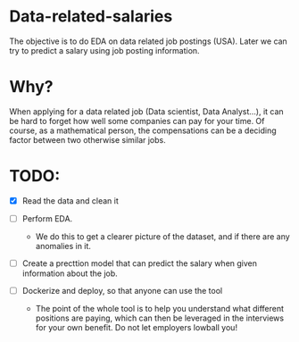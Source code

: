 # Data-related-salaries
The objective is to do EDA on data related job postings (USA). Later we can try to predict a salary using job posting information.

# Why?
When applying for a data related job (Data scientist, Data Analyst...), it can be hard to forget how well some companies can pay for your time. Of course, as a mathematical person, the compensations can be a deciding factor between two otherwise similar jobs.

# TODO:

- [x] Read the data and clean it
- [ ] Perform EDA.
    - We do this to get a clearer picture of the dataset, and if there are any anomalies in it.
- [ ] Create a precttion model that can predict the salary when given information about the job.

- [ ] Dockerize and deploy, so that anyone can use the tool
    - The point of the whole tool is to help you understand what different positions are paying, which can then be leveraged in the interviews for your own benefit. Do not let employers lowball you!
